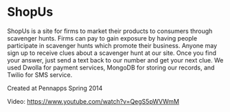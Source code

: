 # ShopUs
ShopUs is a site for firms to market their products to consumers through scavenger hunts. Firms can pay to gain exposure by having people participate in scavenger hunts which promote their business. Anyone may sign up to receive clues about a scavenger hunt at our site. Once you find your answer, just send a text back to our number and get your next clue. We used Dwolla for payment services, MongoDB for storing our records, and Twilio for SMS service.

Created at Pennapps Spring 2014

Video: https://www.youtube.com/watch?v=QegS5pWVWmM
